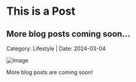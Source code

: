 
# This is a Post

## More blog posts coming soon...

Category: Lifestyle | Date: 2024-03-04

![Image](/images/240305/computer.png)

More blog posts are coming soon!